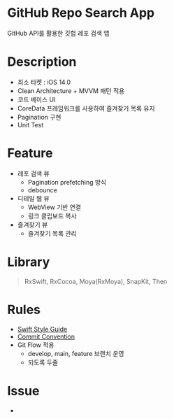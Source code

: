 # GitHub Repo Search App
GitHub API를 활용한 깃헙 레포 검색 앱

# Description
- 최소 타켓 : iOS 14.0
- Clean Architecture + MVVM 패턴 적용
- 코드 베이스 UI
- CoreData 프레임워크를 사용하여 즐겨찾기 목록 유지
- Pagination 구현
- Unit Test

# Feature
- 레포 검색 뷰
    - Pagination prefetching 방식
    - debounce
- 디테일 웹 뷰
    - WebView 기반 연결
    - 링크 클립보드 복사
- 즐겨찾기 뷰
    - 즐겨찾기 목록 관리

# Library
> RxSwift, RxCocoa, Moya(RxMoya), SnapKit, Then

# Rules
- [Swift Style Guide](https://github.com/StyleShare/swift-style-guide)
- [Commit Convention](https://velog.io/@shin6403/Git-git-%EC%BB%A4%EB%B0%8B-%EC%BB%A8%EB%B2%A4%EC%85%98-%EC%84%A4%EC%A0%95%ED%95%98%EA%B8%B0)
- Git Flow 적용
    - develop, main, feature 브랜치 운영
    - 되도록 두줄

# Issue
- 


